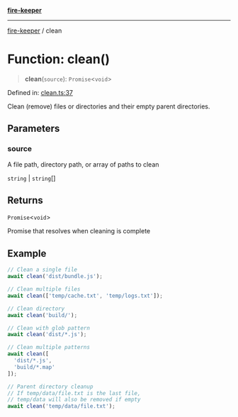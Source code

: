 [**fire-keeper**](../README.md)

***

[fire-keeper](../README.md) / clean

# Function: clean()

> **clean**(`source`): `Promise`\<`void`\>

Defined in: [clean.ts:37](https://github.com/phonowell/fire-keeper/blob/master/src/clean.ts#L37)

Clean (remove) files or directories and their empty parent directories.

## Parameters

### source

A file path, directory path, or array of paths to clean

`string` | `string`[]

## Returns

`Promise`\<`void`\>

Promise that resolves when cleaning is complete

## Example

```typescript
// Clean a single file
await clean('dist/bundle.js');

// Clean multiple files
await clean(['temp/cache.txt', 'temp/logs.txt']);

// Clean directory
await clean('build/');

// Clean with glob pattern
await clean('dist/*.js');

// Clean multiple patterns
await clean([
  'dist/*.js',
  'build/*.map'
]);

// Parent directory cleanup
// If temp/data/file.txt is the last file,
// temp/data will also be removed if empty
await clean('temp/data/file.txt');
```
